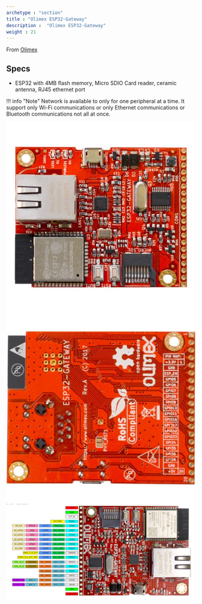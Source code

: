 ```yaml
---
archetype : "section"
title : "Olimex ESP32-Gateway"
description :  "Olimex ESP32-Gateway"
weight : 21
---
```


From [Olimex](https://github.com/OLIMEX/ESP32-GATEWAY)

## Specs
* ESP32 with 4MB flash memory, Micro SDIO Card reader, ceramic antenna, RJ45 ethernet port

!!! info "Note"
    Network is available to only for one peripheral at a time. It support only Wi-Fi communications or only Ethernet communications or Bluetooth  communications not all at once.


![image](front.jpg?width=400px)
![image](back.jpg?width=400px)
![image](pinout.jpg?width=400px)

